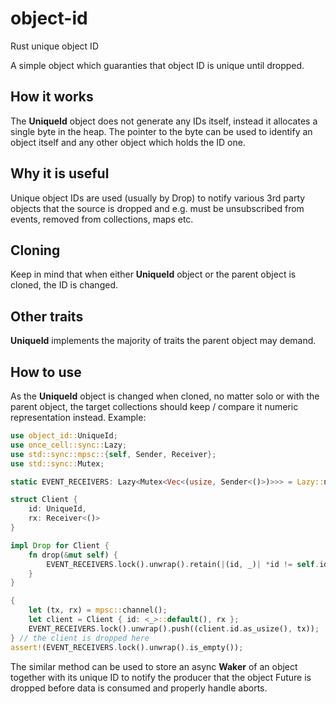 # object-id

Rust unique object ID

A simple object which guaranties that object ID is unique until dropped.

## How it works

The **UniqueId** object does not generate any IDs itself, instead it allocates
a single byte in the heap. The pointer to the byte can be used to identify an
object itself and any other object which holds the ID one.

## Why it is useful

Unique object IDs are used (usually by Drop) to notify various 3rd party
objects that the source is dropped and e.g. must be unsubscribed from events,
removed from collections, maps etc.

## Cloning

Keep in mind that when either **UniqueId** object or the parent object is
cloned, the ID is changed.

## Other traits

**UniqueId** implements the majority of traits the parent object may demand.

## How to use

As the **UniqueId** object is changed when cloned, no matter solo or with the
parent object, the target collections should keep / compare it numeric
representation instead. Example:

```rust
use object_id::UniqueId;
use once_cell::sync::Lazy;
use std::sync::mpsc::{self, Sender, Receiver};
use std::sync::Mutex;

static EVENT_RECEIVERS: Lazy<Mutex<Vec<(usize, Sender<()>)>>> = Lazy::new(<_>::default);

struct Client {
    id: UniqueId,
    rx: Receiver<()>
}

impl Drop for Client {
    fn drop(&mut self) {
        EVENT_RECEIVERS.lock().unwrap().retain(|(id, _)| *id != self.id.as_usize());
    }
}

{
    let (tx, rx) = mpsc::channel();
    let client = Client { id: <_>::default(), rx };
    EVENT_RECEIVERS.lock().unwrap().push((client.id.as_usize(), tx));
} // the client is dropped here
assert!(EVENT_RECEIVERS.lock().unwrap().is_empty());
```

The similar method can be used to store an async **Waker** of an object
together with its unique ID to notify the producer that the object Future is
dropped before data is consumed and properly handle aborts.
